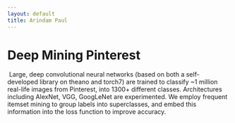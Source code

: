 ```yaml
---
layout: default
title: Arindam Paul
---
```


<div class="post">
	<h1 class="pageTitle">Deep Mining Pinterest </h1>
	<img src="{{ '/assets/img/pinterest.jpg' | prepend: site.baseurl }}" alt="">
	Large, deep convolutional neural networks (based on both a self-developed library on theano
	and torch7) are trained to classify ~1 million real-life images from Pinterest, into 1300+
	different classes. Architectures including AlexNet, VGG, GoogLeNet are experimented. We
	employ frequent itemset mining to group labels into superclasses, and embed this information
	into the loss function to improve accuracy.

</div>
